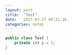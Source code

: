 ```yaml
---
layout: post
title:  "Test"
date:   2017-03-27 00:21:16
categories: notes
---
```


```java
public class Test {
    private int i = 1;
}
```